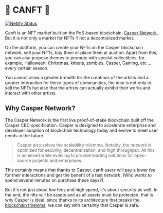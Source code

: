 # 🎨 CANFT 🎨

[![Netlify Status](https://api.netlify.com/api/v1/badges/da6b38f4-60f0-48c7-b683-5c8bfaa3328d/deploy-status)](https://app.netlify.com/sites/zen-archimedes-b4a5b2/deploys)

Canft is an NFT market built on the PoS-based blockchain, [Casper Network](https://casper-network.com/). But it is not only a market for NFTs if not a decentralized market.

On the platform, you can create your NFTs on the Casper blockchain network, sell your NFTs, buy them or place them at auction. Apart from this, you can also propose themes to promote with special collectibles, for example, Halloween, Christmas, kittens, zombies, Casper, Gaming, etc ... every certain season.

You cannot allow a greater breadth for the creations of the artists and a greater interaction for these types of communities, the idea is not only to sell the NFTs but also that the artists can actually exhibit their works and interact with other artists.

## Why Casper Network?

The Casper Network is the first live proof-of-stake blockchain built off the Casper CBC specification. Casper is designed to accelerate enterprise and developer adoption of blockchain technology today and evolve to meet user needs in the future.

> Casper also solves the scalability trilemma. Notably, the network is optimized for security, decentralization, and high throughput. 
All this is achieved while evolving to provide leading solutions for open-source projects and enterprises.

This certainly means that thanks to Casper, canft users will pay a lower fee for their interactions and get the benefit of a fast network. (Who wants to spend several minutes on purchase these days?). 

But it's not just about low fees and high speed, it's about security as well. In the end, the nfts will be assets and as all assets must be protected, that is why Casper is ideal, since thanks to its architecture that breaks [the blockchain trilemma](https://coinmarketcap.com/alexandria/glossary/blockchain-trilemma), we can say with certainty that Casper is safe.
